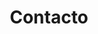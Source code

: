 ---
title: "Contacto"
description : "Contacto confecciones colombia"

office:
  title : "Taller"
  mobile : "984 147 4171 / WhatsApp 452 201 8336"
  email : "contacto@confeccionescolombia.com"
  location : "Canoras 11 MZ26 LT2 42, Villas del Carmen. Solidaridad, Quintana Roo. México."
  content : "Agende una cita para que lo visite un especialista, o visítenos en nuestras instalaciones."

# opennig hour
opennig_hour:
  title : "Horarios de servicio"
  day_time:
    - "Lunes: 7:00 – 17:00"
    - "Martes: 7:00 – 17:00"
    - "Miércoles: 7:00 – 17:00"
    - "Jueves: 7:00 – 17:00"
    - "Viernes: 7:00 – 17:00"
    - "Sábado: WhatsApp 452 201 8336"
    - "Domingo: Descansamos"
    
draft: false
---